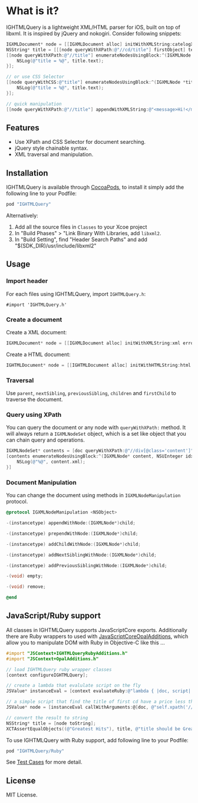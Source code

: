 # What is it?

IGHTMLQuery is a lightweight XML/HTML parser for iOS, built on top of libxml. It is inspired by jQuery and nokogiri. Consider following snippets:

```objective-c
IGXMLDocument* node = [[IGXMLDocument alloc] initWithXMLString:catelogXml error:nil];
NSString* title = [[[node queryWithXPath:@"//cd/title"] firstObject] text];
[[node queryWithXPath:@"//title"] enumerateNodesUsingBlock:^(IGXMLNode *title, NSUInteger idx, BOOL *stop) {
    NSLog(@"title = %@", title.text);
}];

// or use CSS Selector
[[node queryWithCSS:@"title"] enumerateNodesUsingBlock:^(IGXMLNode *title, NSUInteger idx, BOOL *stop) {
    NSLog(@"title = %@", title.text);
}];

// quick manipulation
[[node queryWithXPath:@"//title"] appendWithXMLString:@"<message>Hi!</message>"];
```

## Features

- Use XPath and CSS Selector for document searching.
- jQuery style chainable syntax.
- XML traversal and manipulation.

## Installation

IGHTMLQuery is available through [CocoaPods](http://cocoapods.org/), to install it simply add the following line to your Podfile:

```ruby
pod "IGHTMLQuery"
```

Alternatively:

1. Add all the source files in ```Classes``` to your Xcoe project
2. In "Build Phases" > "Link Binary With Libraries, add ```libxml2```.
3. In "Build Setting", find "Header Search Paths" and add "$(SDK_DIR)/usr/include/libxml2"

## Usage

### Import header

For each files using IGHTMLQuery, import ```IGHTMLQuery.h```:

```
#import 'IGHTMLQuery.h'
```

### Create a document

Create a XML document:

```objective-c
IGXMLDocument* node = [[IGXMLDocument alloc] initWithXMLString:xml error:nil];
```

Create a HTML document:

```objective-c
IGHTMLDocument* node = [[IGHTMLDocument alloc] initWithHTMLString:html error:nil];
```

### Traversal

Use ```parent```, ```nextSibling```, ```previousSibling```, ```children``` and ```firstChild``` to traverse the document.

### Query using XPath

You can query the document or any node with ```queryWithXPath:``` method. It will always return a ```IGXMLNodeSet``` object, which is a set like object that you can chain query and operations.

```objective-c
IGXMLNodeSet* contents = [doc queryWithXPath:@"//div[@class='content']"];
[contents enumerateNodesUsingBlock:^(IGXMLNode* content, NSUInteger idx, BOOL *stop){
    NSLog(@"%@", content.xml);
}]

```

### Document Manipulation

You can change the document using methods in ```IGXMLNodeManipulation``` protocol.

```objective-c
@protocol IGXMLNodeManipulation <NSObject>

-(instancetype) appendWithNode:(IGXMLNode*)child;

-(instancetype) prependWithNode:(IGXMLNode*)child;

-(instancetype) addChildWithNode:(IGXMLNode*)child;

-(instancetype) addNextSiblingWithNode:(IGXMLNode*)child;

-(instancetype) addPreviousSiblingWithNode:(IGXMLNode*)child;

-(void) empty;

-(void) remove;

@end

```

## JavaScript/Ruby support

All classes in IGHTMLQuery supports JavaScriptCore exports. Additionally there
are Ruby wrappers to used with [JavaScriptCoreOpalAdditions](https://github.com/siuying/JavaScriptCoreOpalAdditions), which allow you to manipulate DOM with Ruby in Objective-C like this ...

```objective-c
#import "JSContext+IGHTMLQueryRubyAdditions.h"
#import "JSContext+OpalAdditions.h"

// load IGHTMLQuery ruby wrapper classes
[context configureIGHTMLQuery];

// create a lambda that evalulate script on the fly
JSValue* instanceEval = [context evaluateRuby:@"lambda { |doc, script| XMLNode.new(doc).instance_eval(&eval(\"lambda { #{script} }\")) }"];

// a simple script that find the title of first cd have a price less than 9.0
JSValue* node = [instanceEval callWithArguments:@[doc, @"self.xpath('//cd').find {|node| node.xpath('./price').text.to_f < 9.0 }.xpath('./title').text"]];

// convert the result to string
NSString* title = [node toString];
XCTAssertEqualObjects((@"Greatest Hits"), title, @"title should be Greatest Hits");
```

To use IGHTMLQuery with Ruby support, add following line to your Podfile:

```ruby
pod "IGHTMLQuery/Ruby"
```

See [Test Cases](https://github.com/siuying/IGHTMLQuery/blob/master/IGHTMLQueryTests/IGXMLNodeRubyTests.m) for more detail.

## License

MIT License.
